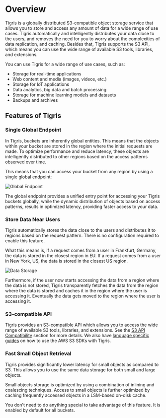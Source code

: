 # Overview

Tigris is a globally distributed S3-compatible object storage service that
allows you to store and access any amount of data for a wide range of use cases.
Tigris automatically and intelligently distributes your data close to the users,
and removes the need for you to worry about the complexities of data
replication, and caching. Besides that, Tigris supports the S3 API, which means
you can use the wide range of available S3 tools, libraries, and extensions.

You can use Tigris for a wide range of use cases, such as:

- Storage for real-time applications
- Web content and media (images, videos, etc.)
- Storage for IoT applications
- Data analytics, big data and batch processing
- Storage for machine learning models and datasets
- Backups and archives

## Features of Tigris

### Single Global Endpoint

In Tigris, buckets are inherently global entities. This means that the objects
within your bucket are stored in the region where the initial requests are made.
To optimize performance and reduce latency, these objects are intelligently
distributed to other regions based on the access patterns observed over time.

This means that you can access your bucket from any region by using a single
global endpoint:

![Global Endpoint](/img/tigris-os-global-endpoint.png)

The global endpoint provides a unified entry point for accessing your Tigris
buckets globally, while the dynamic distribution of objects based on access
patterns, results in optimized latency, providing faster access to your data.

### Store Data Near Users

Tigris automatically stores the data close to the users and distributes it to
regions based on the request pattern. There is no configuration required to
enable this feature.

What this means is, if a request comes from a user in Frankfurt, Germany, the
data is stored in the closest region in EU. If a request comes from a user in
New York, US, the data is stored in the closest US region.

![Data Storage](/img/tigris-os-arch-block-store.png)

Furthermore, if the user now starts accessing the data from a region where the
data is not stored, Tigris transparently fetches the data from the region where
the data is stored and caches it in the region where the user is accessing it.
Eventually the data gets moved to the region where the user is accessing it.

### S3-compatible API

Tigris provides an S3-compatible API which allows you to access the wide range
of available S3 tools, libraries, and extensions. See the
[S3 API Compatibility](/docs/api/s3/) section for more details. We also have
[language specific guides](/docs/sdks/s3/) on how to use the AWS S3 SDKs with
Tigris.

### Fast Small Object Retrieval

Tigris provides significantly lower latency for small objects as compared to S3.
This allows you to use the same data storage for both small and large objects.

Small objects storage is optimized by using a combination of inlining and
coalescing techniques. Access to small objects is further optimized by caching
frequently accessed objects in a LSM-based on-disk cache.

You don't need to do anything special to take advantage of this feature. It is
enabled by default for all buckets.
